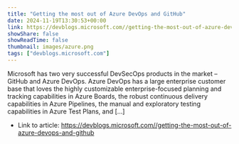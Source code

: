 ```yaml
---
title: "Getting the most out of Azure DevOps and GitHub"
date: 2024-11-19T13:30:53+00:00
link: https://devblogs.microsoft.com//getting-the-most-out-of-azure-devops-and-github
showShare: false
showReadTime: false
thumbnail: images/azure.png
tags: ["devblogs.microsoft.com"]
---
```

Microsoft has two very successful DevSecOps products in the market – GitHub and Azure DevOps. Azure DevOps has a large enterprise customer base that loves the highly customizable enterprise-focused planning and tracking capabilities in Azure Boards, the robust continuous delivery capabilities in Azure Pipelines, the manual and exploratory testing capabilities in Azure Test Plans, and […]

- Link to article: https://devblogs.microsoft.com//getting-the-most-out-of-azure-devops-and-github